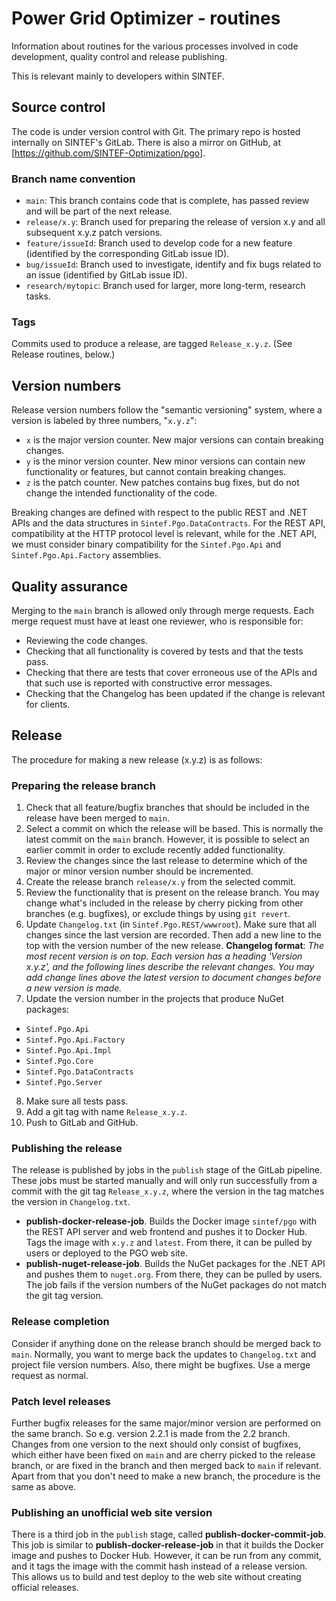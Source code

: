 # Power Grid Optimizer - routines

Information about routines for the various processes involved in code development, quality control and release publishing.

This is relevant mainly to developers within SINTEF.

## Source control

The code is under version control with Git. The primary repo is hosted internally on SINTEF's GitLab.
There is also a mirror on GitHub, at [https://github.com/SINTEF-Optimization/pgo].

### Branch name convention

- `main`: This branch contains code that is complete, has passed review and will be part of the next release.
- `release/x.y`: Branch used for preparing the release of version x.y and all subsequent x.y.z patch versions.
- `feature/issueId`: Branch used to develop code for a new feature (identified by the corresponding GitLab issue ID).
- `bug/issueId`: Branch used to investigate, identify and fix bugs related to an issue (identified by GitLab issue ID).
- `research/mytopic`: Branch used for larger, more long-term, research tasks.

### Tags

Commits used to produce a release, are tagged `Release_x.y.z`. (See Release routines, below.)

## Version numbers
Release version numbers follow the "semantic versioning" system, where a version is labeled by three numbers, "`x.y.z`":

- `x` is the major version counter. New major versions can contain breaking changes.
- `y` is the minor version counter. New minor versions can contain new functionality or features, but cannot contain breaking changes.
- `z` is the patch counter. New patches contains bug fixes, but do not change the intended functionality of the code.

Breaking changes are defined with respect to the public REST and .NET APIs and the data structures in `Sintef.Pgo.DataContracts`. 
For the REST API, compatibility at the HTTP protocol level is relevant, while for the .NET API, we must consider
binary compatibility for the `Sintef.Pgo.Api` and `Sintef.Pgo.Api.Factory` assemblies.

## Quality assurance

Merging to the `main` branch is allowed only through merge requests. Each merge request must have at least one reviewer, who is responsible for:

- Reviewing the code changes.
- Checking that all functionality is covered by tests and that the tests pass.
- Checking that there are tests that cover erroneous use of the APIs and that such use is reported with constructive error messages.
- Checking that the Changelog has been updated if the change is relevant for clients.

## Release

The procedure for making a new release (x.y.z) is as follows:

### Preparing the release branch

1. Check that all feature/bugfix branches that should be included in the release have been merged to `main`.
2. Select a commit on which the release will be based. This is normally the latest commit on the `main` branch. However, it is possible
  to select an earlier commit in order to exclude recently added functionality.
3. Review the changes since the last release to determine which of the major or minor version number should be incremented.
4. Create the release branch `release/x.y` from the selected commit.
5. Review the functionality that is present on the release branch. You may change what's included in the release by cherry picking
  from other branches (e.g. bugfixes), or exclude things by using `git revert`.
6. Update `Changelog.txt` (in `Sintef.Pgo.REST/wwwroot`). Make sure that all changes since the last version are recorded. Then
  add a new line to the top with the version number of the new release.
  **Changelog format**:
  *The most recent version is on top. Each version has a heading 'Version x.y.z', and
  the following lines describe the relevant changes. You may add change lines above
  the latest version to document changes before a new version is made.*
7. Update the version number in the projects that produce NuGet packages:
  - `Sintef.Pgo.Api`
  - `Sintef.Pgo.Api.Factory`
  - `Sintef.Pgo.Api.Impl`
  - `Sintef.Pgo.Core`
  - `Sintef.Pgo.DataContracts`
  - `Sintef.Pgo.Server`
8. Make sure all tests pass.
9. Add a git tag with name `Release_x.y.z`.
10. Push to GitLab and GitHub.

### Publishing the release

The release is published by jobs in the `publish` stage of the GitLab pipeline. These jobs must be started manually and will only run
successfully from a commit with the git tag `Release_x.y.z`, where the version in the tag matches the version in `Changelog.txt`.

 - **publish-docker-release-job**.
   Builds the Docker image `sintef/pgo` with the REST API server and web frontend and pushes it to Docker Hub.
   Tags the image with `x.y.z` and `latest`. From there, it can be pulled by users or deployed to the PGO web site.
 - **publish-nuget-release-job**.
   Builds the NuGet packages for the .NET API and pushes them to `nuget.org`. From there, they can be pulled by users.
   The job fails if the version numbers of the NuGet packages do not match the git tag version.

### Release completion

Consider if anything done on the release branch should be merged back to `main`. Normally, you want to merge back 
the updates to `Changelog.txt` and project file version numbers. Also, there might be bugfixes.
Use a merge request as normal.

### Patch level releases

Further bugfix releases for the same major/minor version are performed on the same branch. So e.g. version 2.2.1 is made
from the 2.2 branch. Changes from one version to the next should only consist of bugfixes, which either have been fixed 
on `main` and are cherry picked to the release branch, or are fixed in the branch and then merged back to `main` if
relevant. Apart from that you don't need to make a new branch, the procedure is the same as above.

### Publishing an unofficial web site version

There is a third job in the `publish` stage, called **publish-docker-commit-job**. This job is similar to **publish-docker-release-job** in that
it builds the Docker image and pushes to Docker Hub. However, it can be run from any commit, and it tags the image with the
commit hash instead of a release version. This allows us to build and test deploy to the web site without creating official releases.
